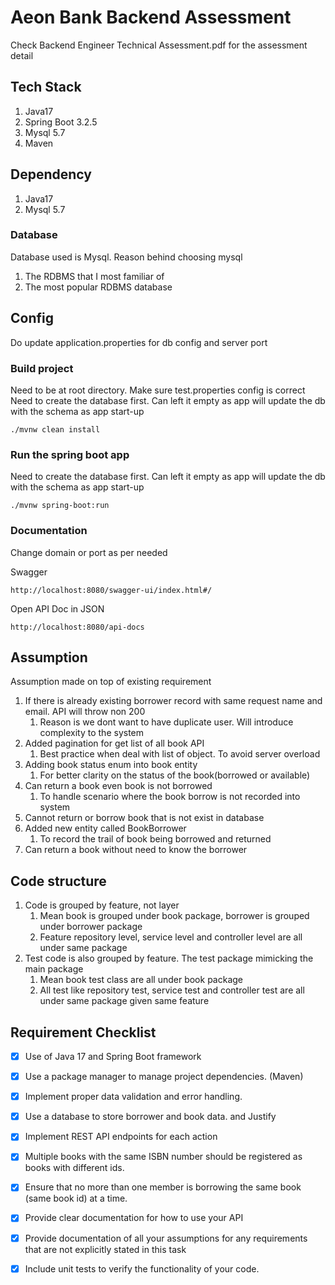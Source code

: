 # Aeon Bank Backend Assessment
Check Backend Engineer Technical Assessment.pdf for the assessment detail

## Tech Stack
1. Java17
2. Spring Boot 3.2.5
3. Mysql 5.7
4. Maven

## Dependency
1. Java17
2. Mysql 5.7


### Database
Database used is Mysql.
Reason behind choosing mysql
1. The RDBMS that I most familiar of
2. The most popular RDBMS database

## Config
Do update application.properties for db config and server port

### Build project
Need to be at root directory. Make sure test.properties config is correct
Need to create the database first. Can left it empty as app will update the db with the schema as app start-up
```
./mvnw clean install
```

### Run the spring boot app
Need to create the database first. Can left it empty as app will update the db with the schema as app start-up
```
./mvnw spring-boot:run
```

### Documentation
Change domain or port as per needed

Swagger
```
http://localhost:8080/swagger-ui/index.html#/
```

Open API Doc in JSON
```
http://localhost:8080/api-docs
```

## Assumption
Assumption made on top of existing requirement
1. If there is already existing borrower record with same request name and email. API will throw non 200
   1. Reason is we dont want to have duplicate user. Will introduce complexity to the system
2. Added pagination for get list of all book API
   1. Best practice when deal with list of object. To avoid server overload
3. Adding book status enum into book entity
   1. For better clarity on the status of the book(borrowed or available)
4. Can return a book even book is not borrowed
   1. To handle scenario where the book borrow is not recorded into system
5. Cannot return or borrow book that is not exist in database
6. Added new entity called BookBorrower
   1. To record the trail of book being borrowed and returned
7. Can return a book without need to know the borrower


## Code structure
1. Code is grouped by feature, not layer
   1. Mean book is grouped under book package, borrower is grouped under borrower package
   2. Feature repository level, service level and controller level are all under same package
1. Test code is also grouped by feature. The test package mimicking the main package
   1. Mean book test class are all under book package
   2. All test like repository test, service test and controller test are all under same package given same feature

## Requirement Checklist
- [X] Use of Java 17 and Spring Boot framework
- [X] Use a package manager to manage project dependencies. (Maven)
- [X] Implement proper data validation and error handling.
- [X] Use a database to store borrower and book data. and Justify
- [X] Implement REST API endpoints for each action
- [X] Multiple books with the same ISBN number should be registered as books with different
  ids.
- [X] Ensure that no more than one member is borrowing the same book (same book id) at a
  time.
- [X] Provide clear documentation for how to use your API
- [X] Provide documentation of all your assumptions for any requirements that are not
  explicitly stated in this task
- [X] Include unit tests to verify the functionality of your code.

